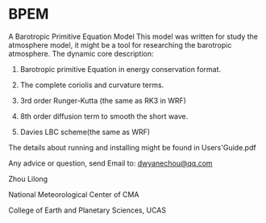 # BPEM
A Barotropic Primitive Equation Model
This model was written for study the atmosphere model, it might be a tool for researching the barotropic atmosphere.
The dynamic core description:

1. Barotropic primitive Equation in energy conservation format.

2. The complete coriolis and curvature terms.

3. 3rd order Runger-Kutta (the same as RK3 in WRF)

4. 8th order diffusion term to smooth the short wave.

5. Davies LBC scheme(the same as WRF)

The details about running and installing might be found in Users'Guide.pdf

Any advice or question, send Email to: dwyanechou@qq.com

Zhou Lilong

National Meteorological Center of CMA

College of Earth and Planetary Sciences, UCAS
